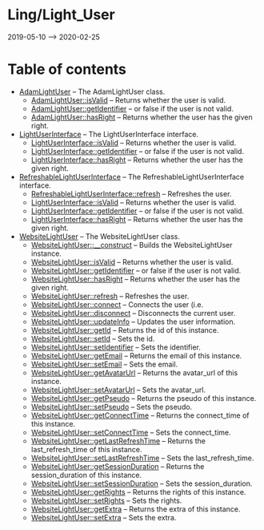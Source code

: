 Ling/Light_User
================
2019-05-10 --> 2020-02-25




Table of contents
===========

- [AdamLightUser](https://github.com/lingtalfi/Light_User/blob/master/doc/api/Ling/Light_User/AdamLightUser.md) &ndash; The AdamLightUser class.
    - [AdamLightUser::isValid](https://github.com/lingtalfi/Light_User/blob/master/doc/api/Ling/Light_User/AdamLightUser/isValid.md) &ndash; Returns whether the user is valid.
    - [AdamLightUser::getIdentifier](https://github.com/lingtalfi/Light_User/blob/master/doc/api/Ling/Light_User/AdamLightUser/getIdentifier.md) &ndash; or false if the user is not valid.
    - [AdamLightUser::hasRight](https://github.com/lingtalfi/Light_User/blob/master/doc/api/Ling/Light_User/AdamLightUser/hasRight.md) &ndash; Returns whether the user has the given right.
- [LightUserInterface](https://github.com/lingtalfi/Light_User/blob/master/doc/api/Ling/Light_User/LightUserInterface.md) &ndash; The LightUserInterface interface.
    - [LightUserInterface::isValid](https://github.com/lingtalfi/Light_User/blob/master/doc/api/Ling/Light_User/LightUserInterface/isValid.md) &ndash; Returns whether the user is valid.
    - [LightUserInterface::getIdentifier](https://github.com/lingtalfi/Light_User/blob/master/doc/api/Ling/Light_User/LightUserInterface/getIdentifier.md) &ndash; or false if the user is not valid.
    - [LightUserInterface::hasRight](https://github.com/lingtalfi/Light_User/blob/master/doc/api/Ling/Light_User/LightUserInterface/hasRight.md) &ndash; Returns whether the user has the given right.
- [RefreshableLightUserInterface](https://github.com/lingtalfi/Light_User/blob/master/doc/api/Ling/Light_User/RefreshableLightUserInterface.md) &ndash; The RefreshableLightUserInterface interface.
    - [RefreshableLightUserInterface::refresh](https://github.com/lingtalfi/Light_User/blob/master/doc/api/Ling/Light_User/RefreshableLightUserInterface/refresh.md) &ndash; Refreshes the user.
    - [LightUserInterface::isValid](https://github.com/lingtalfi/Light_User/blob/master/doc/api/Ling/Light_User/LightUserInterface/isValid.md) &ndash; Returns whether the user is valid.
    - [LightUserInterface::getIdentifier](https://github.com/lingtalfi/Light_User/blob/master/doc/api/Ling/Light_User/LightUserInterface/getIdentifier.md) &ndash; or false if the user is not valid.
    - [LightUserInterface::hasRight](https://github.com/lingtalfi/Light_User/blob/master/doc/api/Ling/Light_User/LightUserInterface/hasRight.md) &ndash; Returns whether the user has the given right.
- [WebsiteLightUser](https://github.com/lingtalfi/Light_User/blob/master/doc/api/Ling/Light_User/WebsiteLightUser.md) &ndash; The WebsiteLightUser class.
    - [WebsiteLightUser::__construct](https://github.com/lingtalfi/Light_User/blob/master/doc/api/Ling/Light_User/WebsiteLightUser/__construct.md) &ndash; Builds the WebsiteLightUser instance.
    - [WebsiteLightUser::isValid](https://github.com/lingtalfi/Light_User/blob/master/doc/api/Ling/Light_User/WebsiteLightUser/isValid.md) &ndash; Returns whether the user is valid.
    - [WebsiteLightUser::getIdentifier](https://github.com/lingtalfi/Light_User/blob/master/doc/api/Ling/Light_User/WebsiteLightUser/getIdentifier.md) &ndash; or false if the user is not valid.
    - [WebsiteLightUser::hasRight](https://github.com/lingtalfi/Light_User/blob/master/doc/api/Ling/Light_User/WebsiteLightUser/hasRight.md) &ndash; Returns whether the user has the given right.
    - [WebsiteLightUser::refresh](https://github.com/lingtalfi/Light_User/blob/master/doc/api/Ling/Light_User/WebsiteLightUser/refresh.md) &ndash; Refreshes the user.
    - [WebsiteLightUser::connect](https://github.com/lingtalfi/Light_User/blob/master/doc/api/Ling/Light_User/WebsiteLightUser/connect.md) &ndash; Connects the user (i.e.
    - [WebsiteLightUser::disconnect](https://github.com/lingtalfi/Light_User/blob/master/doc/api/Ling/Light_User/WebsiteLightUser/disconnect.md) &ndash; Disconnects the current user.
    - [WebsiteLightUser::updateInfo](https://github.com/lingtalfi/Light_User/blob/master/doc/api/Ling/Light_User/WebsiteLightUser/updateInfo.md) &ndash; Updates the user information.
    - [WebsiteLightUser::getId](https://github.com/lingtalfi/Light_User/blob/master/doc/api/Ling/Light_User/WebsiteLightUser/getId.md) &ndash; Returns the id of this instance.
    - [WebsiteLightUser::setId](https://github.com/lingtalfi/Light_User/blob/master/doc/api/Ling/Light_User/WebsiteLightUser/setId.md) &ndash; Sets the id.
    - [WebsiteLightUser::setIdentifier](https://github.com/lingtalfi/Light_User/blob/master/doc/api/Ling/Light_User/WebsiteLightUser/setIdentifier.md) &ndash; Sets the identifier.
    - [WebsiteLightUser::getEmail](https://github.com/lingtalfi/Light_User/blob/master/doc/api/Ling/Light_User/WebsiteLightUser/getEmail.md) &ndash; Returns the email of this instance.
    - [WebsiteLightUser::setEmail](https://github.com/lingtalfi/Light_User/blob/master/doc/api/Ling/Light_User/WebsiteLightUser/setEmail.md) &ndash; Sets the email.
    - [WebsiteLightUser::getAvatarUrl](https://github.com/lingtalfi/Light_User/blob/master/doc/api/Ling/Light_User/WebsiteLightUser/getAvatarUrl.md) &ndash; Returns the avatar_url of this instance.
    - [WebsiteLightUser::setAvatarUrl](https://github.com/lingtalfi/Light_User/blob/master/doc/api/Ling/Light_User/WebsiteLightUser/setAvatarUrl.md) &ndash; Sets the avatar_url.
    - [WebsiteLightUser::getPseudo](https://github.com/lingtalfi/Light_User/blob/master/doc/api/Ling/Light_User/WebsiteLightUser/getPseudo.md) &ndash; Returns the pseudo of this instance.
    - [WebsiteLightUser::setPseudo](https://github.com/lingtalfi/Light_User/blob/master/doc/api/Ling/Light_User/WebsiteLightUser/setPseudo.md) &ndash; Sets the pseudo.
    - [WebsiteLightUser::getConnectTime](https://github.com/lingtalfi/Light_User/blob/master/doc/api/Ling/Light_User/WebsiteLightUser/getConnectTime.md) &ndash; Returns the connect_time of this instance.
    - [WebsiteLightUser::setConnectTime](https://github.com/lingtalfi/Light_User/blob/master/doc/api/Ling/Light_User/WebsiteLightUser/setConnectTime.md) &ndash; Sets the connect_time.
    - [WebsiteLightUser::getLastRefreshTime](https://github.com/lingtalfi/Light_User/blob/master/doc/api/Ling/Light_User/WebsiteLightUser/getLastRefreshTime.md) &ndash; Returns the last_refresh_time of this instance.
    - [WebsiteLightUser::setLastRefreshTime](https://github.com/lingtalfi/Light_User/blob/master/doc/api/Ling/Light_User/WebsiteLightUser/setLastRefreshTime.md) &ndash; Sets the last_refresh_time.
    - [WebsiteLightUser::getSessionDuration](https://github.com/lingtalfi/Light_User/blob/master/doc/api/Ling/Light_User/WebsiteLightUser/getSessionDuration.md) &ndash; Returns the session_duration of this instance.
    - [WebsiteLightUser::setSessionDuration](https://github.com/lingtalfi/Light_User/blob/master/doc/api/Ling/Light_User/WebsiteLightUser/setSessionDuration.md) &ndash; Sets the session_duration.
    - [WebsiteLightUser::getRights](https://github.com/lingtalfi/Light_User/blob/master/doc/api/Ling/Light_User/WebsiteLightUser/getRights.md) &ndash; Returns the rights of this instance.
    - [WebsiteLightUser::setRights](https://github.com/lingtalfi/Light_User/blob/master/doc/api/Ling/Light_User/WebsiteLightUser/setRights.md) &ndash; Sets the rights.
    - [WebsiteLightUser::getExtra](https://github.com/lingtalfi/Light_User/blob/master/doc/api/Ling/Light_User/WebsiteLightUser/getExtra.md) &ndash; Returns the extra of this instance.
    - [WebsiteLightUser::setExtra](https://github.com/lingtalfi/Light_User/blob/master/doc/api/Ling/Light_User/WebsiteLightUser/setExtra.md) &ndash; Sets the extra.




